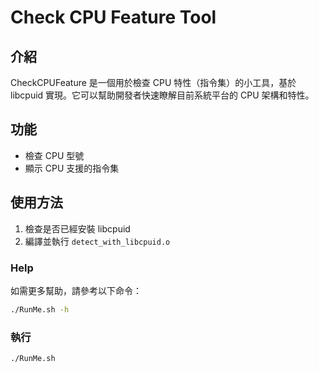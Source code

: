 # Check CPU Feature Tool
## 介紹
CheckCPUFeature 是一個用於檢查 CPU 特性（指令集）的小工具，基於 libcpuid 實現。它可以幫助開發者快速瞭解目前系統平台的 CPU 架構和特性。

## 功能
- 檢查 CPU 型號
- 顯示 CPU 支援的指令集

## 使用方法
1. 檢查是否已經安裝 libcpuid
2. 編譯並執行 `detect_with_libcpuid.o`

### Help
如需更多幫助，請參考以下命令：
```bash
./RunMe.sh -h
```

### 執行
```bash
./RunMe.sh
```
